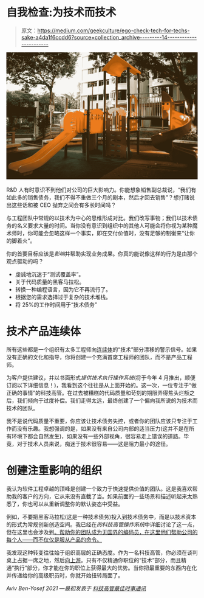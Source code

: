 # 自我检查:为技术而技术

> 原文：<https://medium.com/geekculture/ego-check-tech-for-techs-sake-a4da1f6ccdd6?source=collection_archive---------14----------------------->

![](img/beb183950b7b4711ead12c0c1fe8964d.png)

R&D 人有时意识不到他们对公司的巨大影响力。你能想象销售副总裁说，“我们有如此多的销售债务，我们不得不重做三个月的剧本，然后才回去销售”？想打赌说出这些话和被 CEO 抛弃之间会有多长时间吗？

与工程团队中常规的以技术为中心的思维形成对比。我们改写事物；我们以技术债务的名义要求大量的时间。当你没有意识到组织中的其他人可能会将你视为某种魔术师时，你可能会忽略这样一个事实，即在交付价值时，没有足够的制衡来“让你的脚着火”。

你的首要目标应该是*影响*并帮助实现业务成果。你真的能说像这样的行为是由那个观点驱动的吗？

*   虔诚地沉迷于“测试覆盖率”。
*   关于代码质量的黑客马拉松。
*   转换一种编程语言，因为它不再流行了。
*   根据您的需求选择过于复杂的技术堆栈。
*   将 25%的工作时间用于“技术债务”

# 技术产品连续体

所有这些都是一个组织有太多工程师向[连续体](https://ctocraft.com/blog/why-you-need-to-bridge-business-and-engineering-with-autonomy/)的“技术”部分漂移的警示信号。如果没有正确的文化和指导，你将创建一个充满首席工程师的团队，而不是产品工程师。

为客户提供建议，并以书面形式*提供技术执行操作系统*(将于今年 4 月推出，顺便订阅以下详细信息！)，我看到这个往往是从上面开始的。这一次，一位专注于“做正确的事情”的科技高管。在过去被糟糕的代码质量和苛刻的期限弄得焦头烂额之后，我们倾向于过度补偿。我们走得太远，最终创建了一个偏向我所说的为技术而技术的团队。

我不是说代码质量不重要，你应该让技术债务失控，或者你的团队应该只专注于工作而没有乐趣。我想强调的是，如果没有来自公司内部的适当压力(这并不是在所有环境下都会自然发生)，如果没有一些外部视角，很容易走上错误的道路。毕竟，对于技术人员来说，痴迷于技术很容易——这是阻力最小的途径。

# 创建注重影响的组织

我认为软件工程卓越的顶峰是创建一个致力于快速提供价值的团队。这是我喜欢帮助我的客户的方向，它从来没有直截了当。如果前面的一些场景和描述听起来太熟悉了，你也可以从重新调整你的默认姿态中受益。

例如，不要把黑客马拉松(这是一种技术债务)投入到技术债务中，而是以技术资本的形式为常规创新创造空间。我已经在*的科技高管操作系统*中详细讨论了这一点，但在这里也会涉及到[。帮助你的团队成为无国界的编码员，在这里他们帮助公司的每个人——而不仅仅是服从产品的命令。](https://avivbenyosef.com/managing-non-feature-work-part-2-guiding-principles/)

我发现这种转变往往始于组织高层的正确态度。作为一名科技高管，你必须在谈判桌上占据一席之地，然后[向上游](https://avivbenyosef.com/moving-upstream/)。只有不仅精通你职位的“技术”部分，而且精通“执行”部分，你才能在你的职位上获得最大的优势。当你把最重要的东西内在化并传递给你的高级职员时，你就开始扭转局面了。

*Aviv Ben-Yosef 2021 —最初发表于* [*科技高管最佳时事通讯*](https://avivbenyosef.com/newsletter/)